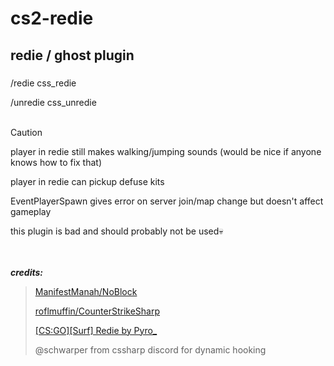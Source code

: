 # cs2-redie

## redie / ghost plugin

### 
/redie css_redie

/unredie css_unredie
<br></br>
> [!CAUTION]
>player in redie still makes walking/jumping sounds (would be nice if anyone knows how to fix that)
> 
>player in redie can pickup defuse kits
> 
>EventPlayerSpawn gives error on server join/map change but doesn't affect gameplay

this plugin is bad and should probably not be used💀

<br></br>
***credits:***

>[ManifestManah/NoBlock](https://github.com/ManifestManah/NoBlock)
>
>[roflmuffin/CounterStrikeSharp](https://github.com/roflmuffin/CounterStrikeSharp)
>
>[ [CS:GO][Surf] Redie by Pyro_](https://forums.alliedmods.net/showthread.php?p=2198357)
>
>@schwarper from cssharp discord for dynamic hooking
